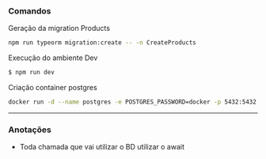 ### Comandos

Geração da migration Products
```sh
npm run typeorm migration:create -- -n CreateProducts
```

Execução do ambiente Dev
```sh
$ npm run dev
```

Criação container postgres
```sh
docker run -d --name postgres -e POSTGRES_PASSWORD=docker -p 5432:5432 -d postgres
```
---
### Anotações
- Toda chamada que vai utilizar o BD utilizar o await




